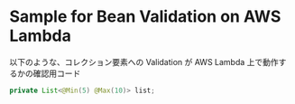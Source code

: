 # Sample for Bean Validation on AWS Lambda

以下のような、コレクション要素への Validation が AWS Lambda 上で動作するかの確認用コード

```java
private List<@Min(5) @Max(10)> list;
```